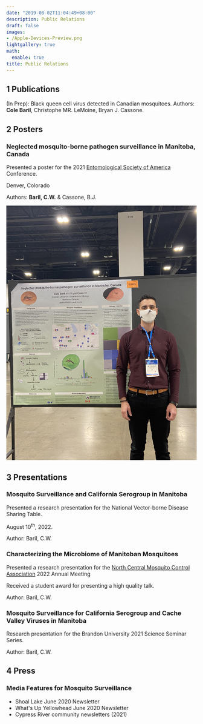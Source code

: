 ```yaml
---
date: "2019-08-02T11:04:49+08:00"
description: Public Relations
draft: false
images:
- /Apple-Devices-Preview.png
lightgallery: true
math:
  enable: true
title: Public Relations
---
```


## 1 Publications 

(In Prep): Black queen cell virus detected in Canadian mosquitoes. Authors: **Cole Baril**, Christophe MR. LeMoine, Bryan J. Cassone. 

## 2 Posters

### Neglected mosquito-borne pathogen surveillance in Manitoba, Canada

Presented a poster for the 2021 [Entomological Society of America](https://entsoc.org/) Conference.

Denver, Colorado

Authors: **Baril, C.W.** & Cassone, B.J.

![Figure 1-3](posterdenver.jpg "Me standing next to the poster I presented at the 2021 Entomological Society of America Conference in Denver, Colorado at the Denver Convention Center.")

## 3 Presentations

### Mosquito Surveillance and California Serogroup in Manitoba 

Presented a research presentation for the National Vector-borne Disease Sharing Table. 

August 10<sup>th</sup>, 2022. 

Author: Baril, C.W.

### Characterizing the Microbiome of Manitoban Mosquitoes

Presented a research presentation for the [North Central Mosquito Control Association](http://north-central-mosquito.org/WPSite/) 2022 Annual Meeting

Received a student award for presenting a high quality talk.

Author: Baril, C.W.

### Mosquito Surveillance for California Serogroup and Cache Valley Viruses in Manitoba

Research presentation for the Brandon University 2021 Science Seminar Series.

Author: Baril, C.W.

## 4 Press 

### Media Features for Mosquito Surveillance

* Shoal Lake June 2020 Newsletter
* What's Up Yellowhead June 2020 Newsletter 
* Cypress River community newsletters (2021)





